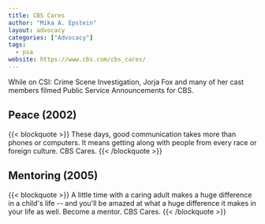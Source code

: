 ```yaml
---
title: CBS Cares
author: "Mika A. Epstein"
layout: advocacy
categories: ["Advocacy"]
tags:
  - psa
website: https://www.cbs.com/cbs_cares/
---
```


While on CSI: Crime Scene Investigation, Jorja Fox and many of her cast members filmed Public Service Announcements for CBS.

## Peace (2002)

{{< blockquote >}}
These days, good communication takes more than phones or computers. It means getting along with people from every race or foreign culture. CBS Cares.
{{< /blockquote >}}

## Mentoring (2005)

{{< blockquote >}}
A little time with a caring adult makes a huge difference in a child's life -- and you'll be amazed at what a huge difference it makes in your life as well. Become a mentor. CBS Cares.
{{< /blockquote >}}

